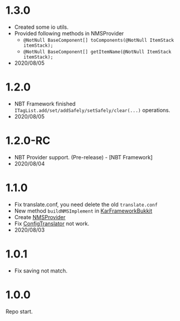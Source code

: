 # 1.3.0

- Created some io utils.
- Provided following methods in NMSProvider
  - `@NotNull BaseComponent[] toComponents(@NotNull ItemStack itemStack);`
  - `@NotNull BaseComponent[] getItemName(@NotNull ItemStack itemStack);`
- 2020/08/05

# 1.2.0

- NBT Framework finished
  `ITagList.add/set/addSafely/setSafely/clear(...)` operations.
- 2020/08/05

# 1.2.0-RC

- NBT Provider support. (Pre-release) - \[NBT Framework]
- 2020/08/04

# 1.1.0

- Fix translate.conf, you need delete the old `translate.conf`
- New method `buildNMSImplement` in [KarFrameworkBukkit](spigot/src/main/java/io/github/karlatemp/karframework/bukkit/KarFrameworkBukkit.java)
- Create [NMSProvider](spigot/src/main/java/io/github/karlatemp/karframework/bukkit/NMSProvider.java)
- Fix [ConfigTranslator](common/src/main/java/io/github/karlatemp/karframework/format/Translator.java) not work.
- 2020/08/03

# 1.0.1

- Fix saving not match.

# 1.0.0

Repo start.